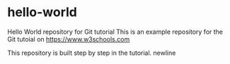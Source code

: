 # hello-world
Hello World repository for Git tutorial
This is an example repository for the Git tutoial on https://www.w3schools.com

This repository is built step by step in the tutorial.
newline